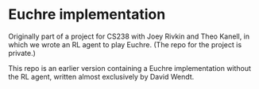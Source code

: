 # Euchre implementation
Originally part of a project for CS238 with Joey Rivkin and Theo Kanell, in which we wrote an RL agent to play Euchre. (The repo for the project is private.) 

This repo is an earlier version containing a Euchre implementation without the RL agent, written almost exclusively by David Wendt.
